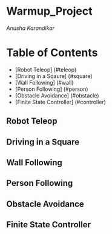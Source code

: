 # Warmup_Project
*Anusha Karandikar*

# Table of Contents
* [Robot Teleop] (#teleop)
* [Driving in a Sqaure] (#square)
* [Wall Following] (#wall)
* [Person Following] (#person)
* [Obstacle Avoidance] (#obstacle)
* [Finite State Controller] (#controller)

## <a id="teleop"></a> Robot Teleop

## <a id="square"></a> Driving in a Square

## <a id="wall"></a> Wall Following

## <a id="person"></a> Person Following

## <a id="obstacle"></a> Obstacle Avoidance

## <a id="controller"></a>  Finite State Controller